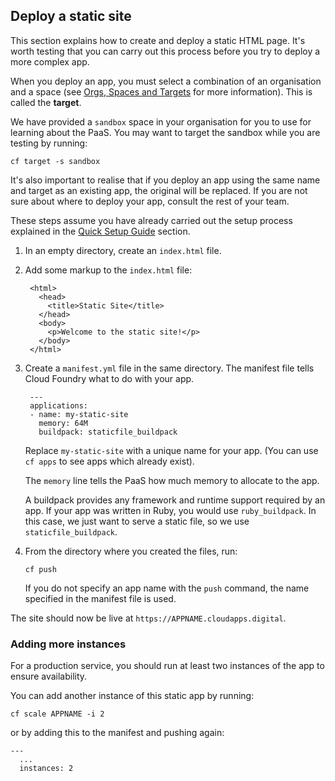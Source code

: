 ## Deploy a static site

This section explains how to create and deploy a static HTML page. It's
worth testing that you can carry out this process before you try to deploy a more complex app.

When you deploy an app, you must select a combination of an organisation and a space (see [Orgs, Spaces and Targets](/#organisations-spaces-amp-targets) for more information). This is called the **target**.

We have provided a ``sandbox`` space in your organisation for you to use for learning about the PaaS. You may want to target the sandbox while you are testing by running:

``cf target -s sandbox``

It's also important to realise that if you deploy an app using the same name and target as an existing app, the original will be replaced. If you are not sure about where to deploy your app, consult the rest of your team.

These steps assume you have already carried out the setup process explained in the [Quick Setup Guide](/#quick-setup-guide) section.

1. In an empty directory, create an `index.html` file.

2. Add some markup to the `index.html` file:


        <html>
          <head>
            <title>Static Site</title>
          </head>
          <body>
            <p>Welcome to the static site!</p>
          </body>
        </html>


3. Create a `manifest.yml` file in the same directory. The manifest file tells
   Cloud Foundry what to do with your app.

        ---
        applications:
        - name: my-static-site
          memory: 64M
          buildpack: staticfile_buildpack

    Replace ``my-static-site`` with a unique name for your app. (You can use ``cf apps`` to see apps which already exist).

    The `memory` line tells the PaaS how much memory to allocate to the app.

    A buildpack provides any framework and runtime support required by an app. If your app was written in Ruby, you would use ``ruby_buildpack``. In this case, we just want to serve a static file, so we use ``staticfile_buildpack``.

4. From the directory where you created the files, run:

    ``
    cf push
    ``

    If you do not specify an app name with the ``push`` command, the name  specified in the manifest file is used.

The site should now be live at `https://APPNAME.cloudapps.digital`.

### Adding more instances

For a production service, you should run at least two instances of the app to ensure availability.

You can add another instance of this static app by running:

``cf scale APPNAME -i 2``

or by adding this to the manifest and pushing again:

```
---
  ...
  instances: 2
```

